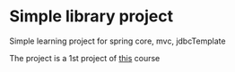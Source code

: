 # Simple library project
Simple learning project for spring core, mvc, jdbcTemplate

The project is a 1st project of [this](https://www.udemy.com/course/spring-alishev/) course
